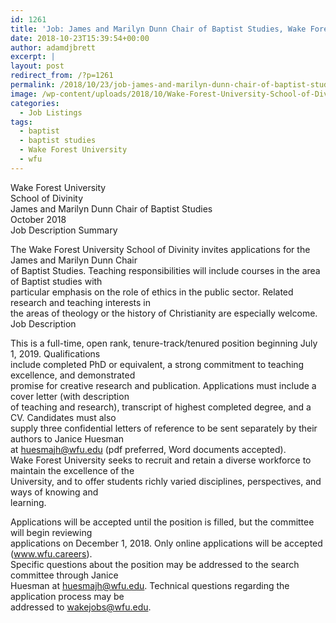 ```yaml
---
id: 1261
title: 'Job: James and Marilyn Dunn Chair of Baptist Studies, Wake Forest University School of Divinity'
date: 2018-10-23T15:39:54+00:00
author: adamdjbrett
excerpt: |
layout: post
redirect_from: /?p=1261
permalink: /2018/10/23/job-james-and-marilyn-dunn-chair-of-baptist-studies-wake-forest-university-school-of-divinity/
image: /wp-content/uploads/2018/10/Wake-Forest-University-School-of-Divinity.jpg
categories:
  - Job Listings
tags:
  - baptist
  - baptist studies
  - Wake Forest University
  - wfu
---
```

Wake Forest University  
School of Divinity  
James and Marilyn Dunn Chair of Baptist Studies  
October 2018  
Job Description Summary

The Wake Forest University School of Divinity invites applications for the James and Marilyn Dunn Chair  
of Baptist Studies. Teaching responsibilities will include courses in the area of Baptist studies with  
particular emphasis on the role of ethics in the public sector. Related research and teaching interests in  
the areas of theology or the history of Christianity are especially welcome.  
Job Description

This is a full-time, open rank, tenure-track/tenured position beginning July 1, 2019. Qualifications  
include completed PhD or equivalent, a strong commitment to teaching excellence, and demonstrated  
promise for creative research and publication. Applications must include a cover letter (with description  
of teaching and research), transcript of highest completed degree, and a CV. Candidates must also  
supply three confidential letters of reference to be sent separately by their authors to Janice Huesman  
at huesmajh@wfu.edu (pdf preferred, Word documents accepted).  
Wake Forest University seeks to recruit and retain a diverse workforce to maintain the excellence of the  
University, and to offer students richly varied disciplines, perspectives, and ways of knowing and  
learning.

Applications will be accepted until the position is filled, but the committee will begin reviewing  
applications on December 1, 2018. Only online applications will be accepted (www.wfu.careers).  
Specific questions about the position may be addressed to the search committee through Janice  
Huesman at huesmajh@wfu.edu. Technical questions regarding the application process may be  
addressed to wakejobs@wfu.edu.
